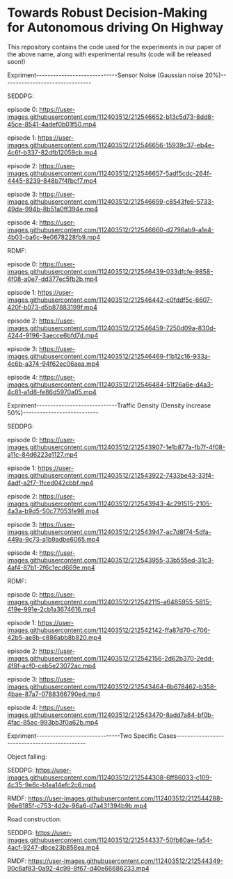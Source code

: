 # Towards Robust Decision-Making for Autonomous driving On Highway
This repository contains the code used for the experiments in our paper of the above name, along with experimental results (code will be released soon!)

Expriment-----------------------------Sensor Noise (Gaussian noise 20%)--------------------------------

SEDDPG:

episode 0:
https://user-images.githubusercontent.com/112403512/212546652-b13c5d73-8dd8-45ce-8541-4adef0b01f50.mp4

episode 1:
https://user-images.githubusercontent.com/112403512/212546656-15939c37-eb4e-4c6f-b337-82dfb12059cb.mp4

episode 2:
https://user-images.githubusercontent.com/112403512/212546657-5adf5cdc-264f-4445-8239-848b7f4fbcf7.mp4

episode 3:
https://user-images.githubusercontent.com/112403512/212546659-c8543fe6-5733-49da-994b-8b51a0ff394e.mp4

episode 4:
https://user-images.githubusercontent.com/112403512/212546660-d2796ab9-a1e4-4b03-ba6c-9e0678228fb9.mp4

RDMF:

episode 0:
https://user-images.githubusercontent.com/112403512/212546439-033dfcfe-9858-4f08-a0e7-dd377ec5fb2b.mp4

episode 1:
https://user-images.githubusercontent.com/112403512/212546442-c0fddf5c-6607-420f-b073-d5b87883199f.mp4

episode 2:
https://user-images.githubusercontent.com/112403512/212546459-7250d09a-830d-4244-9196-3aecce6bfd7d.mp4

episode 3:
https://user-images.githubusercontent.com/112403512/212546469-f1b12c16-933a-4c6b-a374-94f62ec06aea.mp4

episode 4:
https://user-images.githubusercontent.com/112403512/212546484-51f26a6e-d4a3-4c81-a1d8-fe86d5970a05.mp4




Expriment-----------------------------Traffic Density (Density increase 50%)---------------------------

SEDDPG:

episode 0:
https://user-images.githubusercontent.com/112403512/212543907-1e1b877a-fb7f-4f08-a11c-84d6223e1127.mp4

episode 1:
https://user-images.githubusercontent.com/112403512/212543922-7433be43-33f4-4adf-a2f7-1fced042cbbf.mp4

episode 2:
https://user-images.githubusercontent.com/112403512/212543943-4c291515-2105-4a3a-b9d5-50c77053fe98.mp4

episode 3:
https://user-images.githubusercontent.com/112403512/212543947-ac7d8f74-5dfa-449a-9c73-a1b9adbe6065.mp4

episode 4:
https://user-images.githubusercontent.com/112403512/212543955-33b555ed-31c3-4af4-87b1-2f6c1ecd669e.mp4

RDMF:

episode 0:
https://user-images.githubusercontent.com/112403512/212542115-a6485955-5815-419e-991e-2cb1a3674616.mp4

episode 1:
https://user-images.githubusercontent.com/112403512/212542142-ffa87d70-c706-42b5-ae8b-c886abb8b820.mp4

episode 2:
https://user-images.githubusercontent.com/112403512/212542156-2d62b370-2edd-4f8f-acf0-ceb5e23072ac.mp4

episode 3:
https://user-images.githubusercontent.com/112403512/212543464-6b678462-b358-4bae-87a7-0788366790ed.mp4

episode 4:
https://user-images.githubusercontent.com/112403512/212543470-8add7a84-bf0b-4fac-85ac-993bb3f0a62b.mp4

Expriment------------------------------Two Specific Cases---------------------------------------------

Object falling:

SEDDPG:
https://user-images.githubusercontent.com/112403512/212544308-6ff86033-c109-4c35-9e6c-b1ea14efc2c6.mp4

RMDF:
https://user-images.githubusercontent.com/112403512/212544288-96e6185f-c753-4d2e-96a6-d7a431394b9b.mp4

Road construction:

SEDDPG:
https://user-images.githubusercontent.com/112403512/212544337-50fb80ae-fa54-4acf-9247-dbce23b858ea.mp4

RMDF:
https://user-images.githubusercontent.com/112403512/212544349-90c6af83-0a92-4c99-8f67-d40e66686233.mp4

